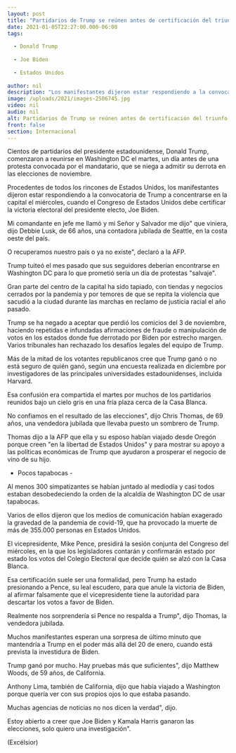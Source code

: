 ```yaml
---
layout: post
title: "Partidarios de Trump se reúnen antes de certificación del triunfo de Biden"
date: 2021-01-05T22:27:00.000-06:00
tags:
  
  - Donald Trump
  
  - Joe Biden
  
  - Estados Unidos
  
author: nil
description: "Los manifestantes dijeron estar respondiendo a la convocatoria de Trump a concentrarse en la capital el miércoles, cuando el Congreso de Estados Unidos debe certificar la victoria electoral del presidente electo, Joe Biden"
image: /uploads/2021/images-2506745.jpg
video: nil
audio: nil
alt: Partidarios de Trump se reúnen antes de certificación del triunfo de Biden
front: false
section: Internacional
---
```


Cientos de partidarios del presidente estadounidense, Donald Trump, comenzaron a reunirse en Washington DC el martes, un día antes de una protesta convocada por el mandatario, que se niega a admitir su derrota en las elecciones de noviembre.

Procedentes de todos los rincones de Estados Unidos, los manifestantes dijeron estar respondiendo a la convocatoria de Trump a concentrarse en la capital el miércoles, cuando el Congreso de Estados Unidos debe certificar la victoria electoral del presidente electo, Joe Biden.

Mi comandante en jefe me llamó y mi Señor y Salvador me dijo" que viniera, dijo Debbie Lusk, de 66 años, una contadora jubilada de Seattle, en la costa oeste del país.

 
O recuperamos nuestro país o ya no existe", declaró a la AFP.

Trump tuiteó el mes pasado que sus seguidores deberían encontrarse en Washington DC para lo que prometió sería un día de protestas "salvaje".

Gran parte del centro de la capital ha sido tapiado, con tiendas y negocios cerrados por la pandemia y por temores de que se repita la violencia que sacudió a la ciudad durante las marchas en reclamo de justicia racial el año pasado.

Trump se ha negado a aceptar que perdió los comicios del 3 de noviembre, haciendo repetidas e infundadas afirmaciones de fraude o manipulación de votos en los estados donde fue derrotado por Biden por estrecho margen. Varios tribunales han rechazado los desafíos legales del equipo de Trump.

Más de la mitad de los votantes republicanos cree que Trump ganó o no está seguro de quién ganó, según una encuesta realizada en diciembre por investigadores de las principales universidades estadounidenses, incluida Harvard.

Esa confusión era compartida el martes por muchos de los partidarios reunidos bajo un cielo gris en una fría plaza cerca de la Casa Blanca.

No confiamos en el resultado de las elecciones", dijo Chris Thomas, de 69 años, una vendedora jubilada que llevaba puesto un sombrero de Trump.

Thomas dijo a la AFP que ella y su esposo habían viajado desde Oregón porque creen "en la libertad de Estados Unidos" y para mostrar su apoyo a las políticas económicas de Trump que ayudaron a prosperar el negocio de vino de su hijo.

- Pocos tapabocas -

Al menos 300 simpatizantes se habían juntado al mediodía y casi todos estaban desobedeciendo la orden de la alcaldía de Washington DC de usar tapabocas.

Varios de ellos dijeron que los medios de comunicación habían exagerado la gravedad de la pandemia de covid-19, que ha provocado la muerte de más de 355.000 personas en Estados Unidos.

El vicepresidente, Mike Pence, presidirá la sesión conjunta del Congreso del miércoles, en la que los legisladores contarán y confirmarán estado por estado los votos del Colegio Electoral que decide quién se alzó con la Casa Blanca.

Esa certificación suele ser una formalidad, pero Trump ha estado presionando a Pence, su leal escudero, para que anule la victoria de Biden, al afirmar falsamente que el vicepresidente tiene la autoridad para descartar los votos a favor de Biden.

Realmente nos sorprendería si Pence no respalda a Trump", dijo Thomas, la vendedora jubilada.

Muchos manifestantes esperan una sorpresa de último minuto que mantendría a Trump en el poder más allá del 20 de enero, cuando está prevista la investidura de Biden.

Trump ganó por mucho. Hay pruebas más que suficientes", dijo Matthew Woods, de 59 años, de California.

Anthony Lima, también de California, dijo que había viajado a Washington porque quería ver con sus propios ojos lo que estaba pasando.

Muchas agencias de noticias no nos dicen la verdad", dijo.

Estoy abierto a creer que Joe Biden y Kamala Harris ganaron las elecciones, solo quiero una investigación".

(Excélsior)